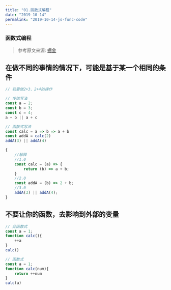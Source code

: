 ```yaml
---
title: "01.函数式编程"
date: "2019-10-14"
permalink: "2019-10-14-js-func-code"
---
```


### 函数式编程
> 参考原文来源: [掘金](https://juejin.im/post/5d8f0866e51d4578110dc765)

## 在做不同的事情的情况下，可能是基于某一个相同的条件

```javascript
// 我要做2+3、2+4的操作

// 传统写法
const a = 2;
const b = 3;
const c = 4;
a + b || a + c

// 函数式写法
const calc = a => b => a + b
const addA = calc(2)
addA(3) || addA(4)

{
    //解释
    //1.0
    const calc = (a) => {
        return (b) => a + b;
    }
    //2.0
    const addA = (b) => 2 + b;
    //3.0
    addA(3) || addA(4);
}
```

## 不要让你的函数，去影响到外部的变量

```javascript
// 非函数式
const a = 1;
function calc(){
    ++a
}
calc()

// 函数式
const a = 1;
function calc(num){
    return ++num
}
calc(a)
```